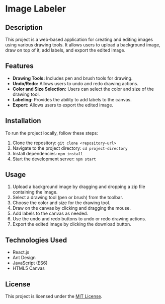 # Image Labeler

## Description

This project is a web-based application for creating and editing images using various drawing tools. It allows users to upload a background image, draw on top of it, add labels, and export the edited image.

## Features

- **Drawing Tools:** Includes pen and brush tools for drawing.
- **Undo/Redo:** Allows users to undo and redo drawing actions.
- **Color and Size Selection:** Users can select the color and size of the drawing tool.
- **Labeling:** Provides the ability to add labels to the canvas.
- **Export:** Allows users to export the edited image.

## Installation

To run the project locally, follow these steps:

1. Clone the repository: `git clone <repository-url>`
2. Navigate to the project directory: `cd project-directory`
3. Install dependencies: `npm install`
4. Start the development server: `npm start`

## Usage

1. Upload a background image by dragging and dropping a zip file containing the image.
2. Select a drawing tool (pen or brush) from the toolbar.
3. Choose the color and size for the drawing tool.
4. Draw on the canvas by clicking and dragging the mouse.
5. Add labels to the canvas as needed.
6. Use the undo and redo buttons to undo or redo drawing actions.
7. Export the edited image by clicking the download button.

## Technologies Used

- React.js
- Ant Design
- JavaScript (ES6)
- HTML5 Canvas

## License

This project is licensed under the [MIT License](LICENSE).
